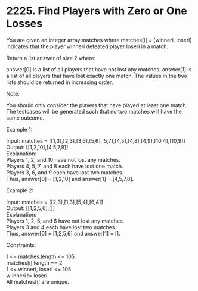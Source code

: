 # 2225. Find Players with Zero or One Losses

You are given an integer array matches where matches[i] = [winneri, loseri] indicates that the player winneri defeated player loseri in a match.

Return a list answer of size 2 where:

answer[0] is a list of all players that have not lost any matches.
answer[1] is a list of all players that have lost exactly one match.
The values in the two lists should be returned in increasing order.

Note:

You should only consider the players that have played at least one match.
The testcases will be generated such that no two matches will have the same outcome.
 

Example 1:

Input: matches = [[1,3],[2,3],[3,6],[5,6],[5,7],[4,5],[4,8],[4,9],[10,4],[10,9]]  
Output: [[1,2,10],[4,5,7,8]]  
Explanation:  
Players 1, 2, and 10 have not lost any matches.  
Players 4, 5, 7, and 8 each have lost one match.  
Players 3, 6, and 9 each have lost two matches.  
Thus, answer[0] = [1,2,10] and answer[1] = [4,5,7,8].  


Example 2:

Input: matches = [[2,3],[1,3],[5,4],[6,4]]  
Output: [[1,2,5,6],[]]  
Explanation:  
Players 1, 2, 5, and 6 have not lost any matches.  
Players 3 and 4 each have lost two matches.  
Thus, answer[0] = [1,2,5,6] and answer[1] = [].  
 

Constraints:

1 <= matches.length <= 105   
matches[i].length == 2  
1 <= winneri, loseri <= 105   
w inneri != loseri  
All matches[i] are unique.  
